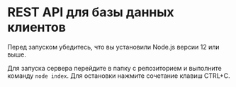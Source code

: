 # REST API для базы данных клиентов

Перед запуском убедитесь, что вы установили Node.js версии 12 или выше.

Для запуска сервера перейдите в папку с репозиторием и выполните команду `node index`. Для остановки нажмите сочетание клавиш CTRL+C.


